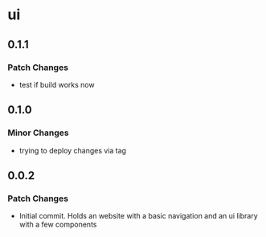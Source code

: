 # ui

## 0.1.1

### Patch Changes

- test if build works now

## 0.1.0

### Minor Changes

- trying to deploy changes via tag

## 0.0.2

### Patch Changes

- Initial commit. Holds an website with a basic navigation and an ui library with a few components
